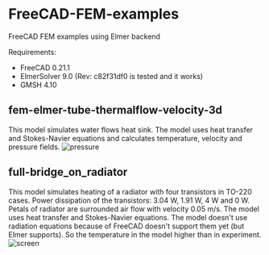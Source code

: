 # FreeCAD-FEM-examples
FreeCAD FEM examples using Elmer backend

Requirements: 
- FreeCAD 0.21.1
- ElmerSolver 9.0 (Rev: c82f31df0 is tested and it works)
- GMSH 4.10

## fem-elmer-tube-thermalflow-velocity-3d
This model simulates water flows heat sink. The model uses heat transfer and Stokes-Navier equations and calculates temperature, velocity and pressure fields.
![pressure](https://user-images.githubusercontent.com/99616450/215445951-1a98be62-e34a-4090-8fcc-8b678e370ff2.png)

## full-bridge_on_radiator
This model simulates heating of a radiator with four transistors in TO-220 cases. Power dissipation of the transistors: 3.04 W, 1.91 W, 4 W and 0 W. Petals of radiator are surrounded air flow with velocity 0.05 m/s. The model uses heat transfer and Stokes-Navier equations. The model doesn't use radiation equations because of FreeCAD doesn't support them yet (but Elmer supports). So the temperature in the model higher than in experiment.
![screen](https://github.com/mist90/FreeCAD-FEM-examples/assets/99616450/00cdc676-aab9-4d6f-9d97-baf68f058655)

